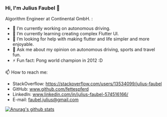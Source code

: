 ### Hi, I'm Julius Faubel 👋

Algorithm Engineer at Continental GmbH. :

- 🔭 I’m currently working on autonomous driving.
- 🌱 I’m currently learning creating complex Flutter UI.
- 🤔 I’m looking for help with making flutter and life simpler and more enjoyable.
- 💬 Ask me about my opinion on autonomous driving, sports and travel fun.
- ⚡ Fun fact: Pong world champion in 2012 :D

📫 How to reach me: 
- StackOverflow: https://stackoverflow.com/users/13534099/julius-faubel
- GitHub: www.github.com/fettespferd
- LinkedIn: www.linkedin.com/in/julius-faubel-574516166/
- E-mail: faubel.julius@gmail.com

[![Anurag's github stats](https://github-readme-stats.vercel.app/api?username=fettespferd)](https://github.com/anuraghazra/github-readme-stats)
